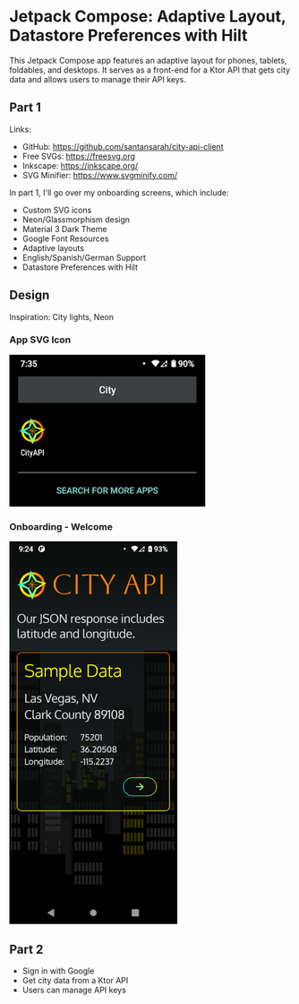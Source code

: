 # Jetpack Compose: Adaptive Layout, Datastore Preferences with Hilt

This Jetpack Compose app features an adaptive layout for phones, tablets,
foldables, and desktops. It serves as a front-end for a Ktor API that
gets city data and allows users to manage their API keys.

## Part 1

Links:
* GitHub: https://github.com/santansarah/city-api-client
* Free SVGs: https://freesvg.org
* Inkscape: https://inkscape.org/
* SVG Minifier: https://www.svgminify.com/

In part 1, I'll go over my onboarding screens, which include:

* Custom SVG icons
* Neon/Glassmorphism design
* Material 3 Dark Theme
* Google Font Resources
* Adaptive layouts
* English/Spanish/German Support
* Datastore Preferences with Hilt

## Design

Inspiration: City lights, Neon

### App SVG Icon

![Icon](launcher_icon.png)

### Onboarding - Welcome

![Onboarding](onboarding.png)

## Part 2

* Sign in with Google
* Get city data from a Ktor API
* Users can manage API keys